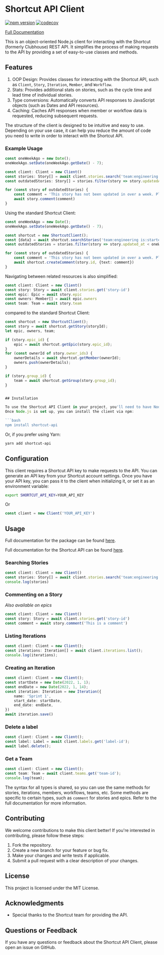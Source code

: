 # Shortcut API Client
[![npm version](https://badge.fury.io/js/shortcut-api.svg)](https://badge.fury.io/js/shortcut-api)
[![codecov](https://codecov.io/gh/JensAstrup/shortcut/graph/badge.svg?token=CteCCD1D6w)](https://codecov.io/gh/JensAstrup/shortcut)

[Full Documentation](https://jensastrup.github.io/shortcut/)

This is an object-oriented Node.js client for interacting with the Shortcut (formerly Clubhouse) REST API. 
It simplifies the process of making requests to the API by providing a set of easy-to-use classes and methods. 

## Features
1. OOP Design: Provides classes for interacting with the Shortcut API, such as `Client`, `Story`, `Iteration`, `Member`, and `Workflow`.
2. Stats: Provides additional stats on stories, such as the cycle time and lead time of individual stories.
3. Type conversions: Automatically converts API responses to JavaScript objects (such as Dates and API resources).
4. Caching: Caches API responses when member or workflow data is requested, reducing subsequent requests.

The structure of the client is designed to be intuitive and easy to use. Depending on your use case,
it can help you reduce the amount of code you need to write in order to interact with the Shortcut
API.

### Example Usage

```typescript
const oneWeekAgo = new Date();
oneWeekAgo.setDate(oneWeekAgo.getDate() - 7);

const client: Client = new Client()
const stories: Story[] = await client.stories.search('team:engineering is:started')
const outdatedStories: Story[] = stories.filter(story => story.updatedAt < oneWeekAgo)

for (const story of outdatedStories) {
    const comment = 'This story has not been updated in over a week. Please provide an update.'
    await story.comment(comment)
}
````

Using the standard Shortcut Client:

```typescript
const oneWeekAgo = new Date();
oneWeekAgo.setDate(oneWeekAgo.getDate() - 7);

const shortcut = new ShortcutClient();
const {data} = await shortcut.searchStories('team:engineering is:started');
const outdatedStories = stories.filter(story => story.updated_at < oneWeekAgo)

for (const story of outdatedStories) {
    const comment = 'This story has not been updated in over a week. Please provide an update.'
    await shortcut.createComment(story.id, {text: comment})
}
````

Navigating between related resources is also simplified:

```typescript
const client: Client = new Client()
const story: Story = await client.stories.get('story-id')
const epic: Epic = await story.epic
const owners: Member[] = await epic.owners
const team: Team = await story.team
````

compared to the standard Shortcut Client:

```typescript
const shortcut = new ShortcutClient();
const story = await shortcut.getStory(storyId);
let epic, owners, team;

if (story.epic_id) {
    epic = await shortcut.getEpic(story.epic_id);
}
for (const ownerId of story.owner_ids) {
    ownerDetails = await shortcut.getMember(ownerId);
    owners.push(ownerDetails);
}

if (story.group_id) {
    team = await shortcut.getGroup(story.group_id);
}
````

```typescript

## Installation

To use the Shortcut API Client in your project, you'll need to have Node.js 18+ installed. 
Once Node.js is set up, you can install the client via npm:

```bash
npm install shortcut-api
```

Or, if you prefer using Yarn:

```bash
yarn add shortcut-api
```

## Configuration

This client requires a Shortcut API key to make requests to the API. You can generate an API key from your Shortcut account settings. 
Once you have your API key, you can pass it to the client when initializing it, or set it as an environment variable:

```bash
export SHORTCUT_API_KEY=YOUR_API_KEY
```

Or

```javascript
const client = new Client('YOUR_API_KEY')
```

## Usage

Full documentation for the package can be found [here](https://jensastrup.github.io/shortcut/).

Full documentation for the Shortcut API can be found [here](https://shortcut.com/api/rest/v3/).

### Searching Stories

```typescript
const client: Client = new Client()
const stories: Story[] = await client.stories.search('team:engineering is:started')
console.log(stories)
```

### Commenting on a Story

_Also available on epics_

```typescript
const client: Client = new Client()
const story: Story = await client.stories.get('story-id')
const comment = await story.comment('This is a comment')
````

### Listing Iterations

```typescript
const client: Client = new Client();
const iterations: Iteration[] = await client.iterations.list();
console.log(iterations);
```

### Creating an Iteration

```typescript
const client: Client = new Client();
const startDate = new Date(2022, 1, 1);
const endDate = new Date(2022, 1, 14);
const iteration: Iteration = new Iteration({
    name: 'Sprint 1',
    start_date: startDate,
    end_date: endDate,
})
await iteration.save()
````

### Delete a label

```typescript
const client: Client = new Client();
const label: Label = await client.labels.get('label-id');
await label.delete();
````

### Get a Team

```typescript
const client: Client = new Client();
const team: Team = await client.teams.get('team-id');
console.log(team);
````

The syntax for all types is shared, so you can use the same methods for stories, iterations,
members, workflows, teams, etc.
Some methods are specific to certain types, such as `comment` for stories and epics. Refer to the
full documentation for more information.

## Contributing

We welcome contributions to make this client better! If you're interested in contributing, please follow these steps:

1. Fork the repository.
2. Create a new branch for your feature or bug fix.
3. Make your changes and write tests if applicable.
4. Submit a pull request with a clear description of your changes.

## License

This project is licensed under the MIT License.

## Acknowledgments

- Special thanks to the Shortcut team for providing the API.

## Questions or Feedback

If you have any questions or feedback about the Shortcut API Client, please open an issue on GitHub.
```
